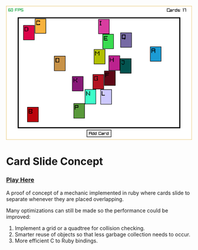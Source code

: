 ![screenshot](https://github.com/realtradam/card-slide-concept/blob/master/screenshot.png?raw=true)

# Card Slide Concept

### [Play Here](https://tradam.itch.io/card-slide-prototype)

A proof of concept of a mechanic implemented in ruby where cards slide to separate whenever they are placed overlapping.

Many optimizations can still be made so the performance could be improved:

1. Implement a grid or a quadtree for collision checking.
2. Smarter reuse of objects so that less garbage collection needs to occur.
3. More efficient C to Ruby bindings.
